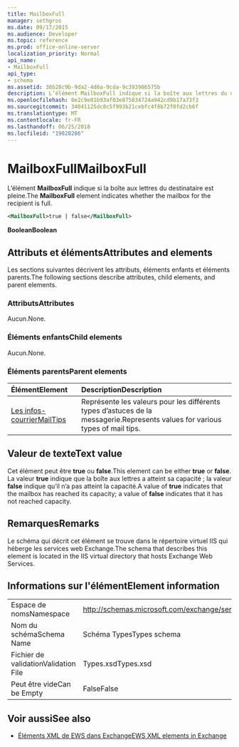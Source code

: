 ```yaml
---
title: MailboxFull
manager: sethgros
ms.date: 09/17/2015
ms.audience: Developer
ms.topic: reference
ms.prod: office-online-server
localization_priority: Normal
api_name:
- MailboxFull
api_type:
- schema
ms.assetid: 38b28c9b-9da2-4d6a-9cda-9c393986575b
description: L’élément MailboxFull indique si la boîte aux lettres du destinataire est pleine.
ms.openlocfilehash: 8e2c9e01b93af03e875834724a942cd9b17a73f3
ms.sourcegitcommit: 34041125dc8c5f993b21cebfc4f8b72f0fd2cb6f
ms.translationtype: MT
ms.contentlocale: fr-FR
ms.lasthandoff: 06/25/2018
ms.locfileid: "19828286"
---
```

# <a name="mailboxfull"></a><span data-ttu-id="a0fd3-103">MailboxFull</span><span class="sxs-lookup"><span data-stu-id="a0fd3-103">MailboxFull</span></span>

<span data-ttu-id="a0fd3-104">L’élément **MailboxFull** indique si la boîte aux lettres du destinataire est pleine.</span><span class="sxs-lookup"><span data-stu-id="a0fd3-104">The **MailboxFull** element indicates whether the mailbox for the recipient is full.</span></span> 
  
```XML
<MailboxFull>true | false</MailboxFull>
```

<span data-ttu-id="a0fd3-105">**Boolean**</span><span class="sxs-lookup"><span data-stu-id="a0fd3-105">**Boolean**</span></span>

## <a name="attributes-and-elements"></a><span data-ttu-id="a0fd3-106">Attributs et éléments</span><span class="sxs-lookup"><span data-stu-id="a0fd3-106">Attributes and elements</span></span>

<span data-ttu-id="a0fd3-107">Les sections suivantes décrivent les attributs, éléments enfants et éléments parents.</span><span class="sxs-lookup"><span data-stu-id="a0fd3-107">The following sections describe attributes, child elements, and parent elements.</span></span>
  
### <a name="attributes"></a><span data-ttu-id="a0fd3-108">Attributs</span><span class="sxs-lookup"><span data-stu-id="a0fd3-108">Attributes</span></span>

<span data-ttu-id="a0fd3-109">Aucun.</span><span class="sxs-lookup"><span data-stu-id="a0fd3-109">None.</span></span>
  
### <a name="child-elements"></a><span data-ttu-id="a0fd3-110">Éléments enfants</span><span class="sxs-lookup"><span data-stu-id="a0fd3-110">Child elements</span></span>

<span data-ttu-id="a0fd3-111">Aucun.</span><span class="sxs-lookup"><span data-stu-id="a0fd3-111">None.</span></span>
  
### <a name="parent-elements"></a><span data-ttu-id="a0fd3-112">Éléments parents</span><span class="sxs-lookup"><span data-stu-id="a0fd3-112">Parent elements</span></span>

|<span data-ttu-id="a0fd3-113">**Élément**</span><span class="sxs-lookup"><span data-stu-id="a0fd3-113">**Element**</span></span>|<span data-ttu-id="a0fd3-114">**Description**</span><span class="sxs-lookup"><span data-stu-id="a0fd3-114">**Description**</span></span>|
|:-----|:-----|
|[<span data-ttu-id="a0fd3-115">Les infos-courrier</span><span class="sxs-lookup"><span data-stu-id="a0fd3-115">MailTips</span></span>](mailtips.md) <br/> |<span data-ttu-id="a0fd3-116">Représente les valeurs pour les différents types d’astuces de la messagerie.</span><span class="sxs-lookup"><span data-stu-id="a0fd3-116">Represents values for various types of mail tips.</span></span>  <br/> |
   
## <a name="text-value"></a><span data-ttu-id="a0fd3-117">Valeur de texte</span><span class="sxs-lookup"><span data-stu-id="a0fd3-117">Text value</span></span>

<span data-ttu-id="a0fd3-118">Cet élément peut être **true** ou **false**.</span><span class="sxs-lookup"><span data-stu-id="a0fd3-118">This element can be either **true** or **false**.</span></span> <span data-ttu-id="a0fd3-119">La valeur **true** indique que la boîte aux lettres a atteint sa capacité ; la valeur **false** indique qu’il n’a pas atteint la capacité.</span><span class="sxs-lookup"><span data-stu-id="a0fd3-119">A value of **true** indicates that the mailbox has reached its capacity; a value of **false** indicates that it has not reached capacity.</span></span> 
  
## <a name="remarks"></a><span data-ttu-id="a0fd3-120">Remarques</span><span class="sxs-lookup"><span data-stu-id="a0fd3-120">Remarks</span></span>

<span data-ttu-id="a0fd3-121">Le schéma qui décrit cet élément se trouve dans le répertoire virtuel IIS qui héberge les services web Exchange.</span><span class="sxs-lookup"><span data-stu-id="a0fd3-121">The schema that describes this element is located in the IIS virtual directory that hosts Exchange Web Services.</span></span>
  
## <a name="element-information"></a><span data-ttu-id="a0fd3-122">Informations sur l'élément</span><span class="sxs-lookup"><span data-stu-id="a0fd3-122">Element information</span></span>

|||
|:-----|:-----|
|<span data-ttu-id="a0fd3-123">Espace de noms</span><span class="sxs-lookup"><span data-stu-id="a0fd3-123">Namespace</span></span>  <br/> |http://schemas.microsoft.com/exchange/services/2006/types  <br/> |
|<span data-ttu-id="a0fd3-124">Nom du schéma</span><span class="sxs-lookup"><span data-stu-id="a0fd3-124">Schema Name</span></span>  <br/> |<span data-ttu-id="a0fd3-125">Schéma Types</span><span class="sxs-lookup"><span data-stu-id="a0fd3-125">Types schema</span></span>  <br/> |
|<span data-ttu-id="a0fd3-126">Fichier de validation</span><span class="sxs-lookup"><span data-stu-id="a0fd3-126">Validation File</span></span>  <br/> |<span data-ttu-id="a0fd3-127">Types.xsd</span><span class="sxs-lookup"><span data-stu-id="a0fd3-127">Types.xsd</span></span>  <br/> |
|<span data-ttu-id="a0fd3-128">Peut être vide</span><span class="sxs-lookup"><span data-stu-id="a0fd3-128">Can be Empty</span></span>  <br/> |<span data-ttu-id="a0fd3-129">False</span><span class="sxs-lookup"><span data-stu-id="a0fd3-129">False</span></span>  <br/> |
   
## <a name="see-also"></a><span data-ttu-id="a0fd3-130">Voir aussi</span><span class="sxs-lookup"><span data-stu-id="a0fd3-130">See also</span></span>

- [<span data-ttu-id="a0fd3-131">Éléments XML de EWS dans Exchange</span><span class="sxs-lookup"><span data-stu-id="a0fd3-131">EWS XML elements in Exchange</span></span>](ews-xml-elements-in-exchange.md)

